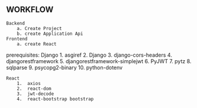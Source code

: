 ## WORKFLOW
    Backend
        a. Create Project 
        b. create Application Api
    Frontend
        a. create React

prerequisites:
    Django
        1.  asgiref
        2.  Django
        3.  django-cors-headers
        4.  djangorestframework
        5.  djangorestframework-simplejwt
        6.  PyJWT
        7.  pytz
        8.  sqlparse
        9.  psycopg2-binary
        10. python-dotenv

    React
        1.  axios 
        2.  react-dom 
        3.  jwt-decode
        4.  react-bootstrap bootstrap